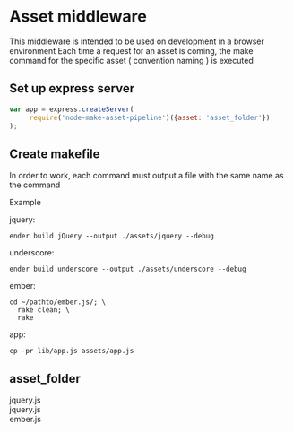 
# Asset middleware

This middleware is intended to be used on development in a browser environment
Each time a request for an asset is coming, the make command for the specific asset ( convention naming ) is executed

## Set up express server 

```js
var app = express.createServer(
     require('node-make-asset-pipeline')({asset: 'asset_folder'})
); 
```

## Create makefile 

In order to work, each command must output a file with the same name as the command

Example

  jquery:

    ender build jQuery --output ./assets/jquery --debug 

  underscore:

    ender build underscore --output ./assets/underscore --debug 

  ember:

    cd ~/pathto/ember.js/; \
      rake clean; \
      rake 
  app:
    
    cp -pr lib/app.js assets/app.js

## asset_folder
  jquery.js  
  jquery.js  
  ember.js  
